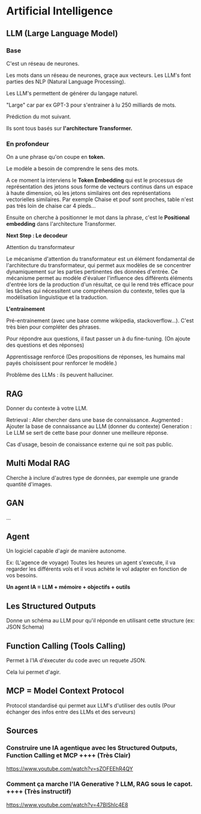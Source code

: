 # Artificial Intelligence

## LLM (Large Language Model)

### Base

C'est un réseau de neurones.

Les mots dans un réseau de neurones, graçe aux vecteurs. Les LLM's font parties des NLP (Natural Language Processing).

Les LLM's permettent de générer du langage naturel.

"Large" car par ex GPT-3 pour s'entrainer à lu 250 milliards de mots.

Prédiction du mot suivant.


Ils sont tous basés sur __l'architecture Transformer.__

### En profondeur

On a une phrase qu'on coupe en __token.__


Le modèle a besoin de comprendre le sens des mots. 

A ce moment la interviens le __Token Embedding__ qui est le  processus de représentation des jetons sous forme de vecteurs continus dans un espace à haute dimension, où les jetons similaires ont des représentations vectorielles similaires. Par exemple Chaise et pouf sont proches, table n'est pas très loin de chaise car 4 pieds...

Ensuite on cherche à positionner le mot dans la phrase, c'est le __Positional embedding__ dans l'architecture Transformer.


__Next Step : Le decodeur__

Attention du transformateur

Le mécanisme d'attention du transformateur est un élément fondamental de l'architecture du transformateur, qui permet aux modèles de se concentrer dynamiquement sur les parties pertinentes des données d'entrée. Ce mécanisme permet au modèle d'évaluer l'influence des différents éléments d'entrée lors de la production d'un résultat, ce qui le rend très efficace pour les tâches qui nécessitent une compréhension du contexte, telles que la modélisation linguistique et la traduction.

__L'entrainement__

Pré-entrainement (avec une base comme wikipedia, stackoverflow...). C'est très bien pour compléter des phrases.

Pour répondre aux questions, il faut passer un à du fine-tuning. (On ajoute des questions et des réponses)

Apprentissage renforcé (Des propositions de réponses, les humains mal payés choisissent pour renforcer le modèle.)



Problème des LLMs : ils peuvent halluciner.

## RAG

Donner du contexte à votre LLM.

Retrieval : Aller chercher dans une base de connaissance.
Augmented : Ajouter la base de connaissance au LLM (donner du contexte)
Generation : Le LLM se sert de cette base pour donner une meilleure réponse.



Cas d'usage, besoin de conaissance externe qui ne soit pas public.


## Multi Modal RAG

Cherche à inclure d'autres type de données, par exemple une grande quantité d'images.


## GAN

...

## Agent

Un logiciel capable d'agir de manière autonome.

Ex: (L'agence de voyage) Toutes les heures un agent s'execute, il va regarder les différents vols et il vous achète le vol adapter en fonction de vos besoins.


__Un agent IA = LLM + mémoire + objectifs + outils__


## Les Structured Outputs

Donne un schéma au LLM pour qu'il réponde en utilisant cette structure (ex: JSON Schema)


## Function Calling (Tools Calling)

Permet à l'IA d'éxecuter du code avec un requete JSON.

Cela lui permet d'agir.


## MCP = Model Context Protocol

Protocol standardisé qui permet aux LLM's d'utiliser des outils (Pour échanger des infos entre des LLMs et des serveurs)



## Sources


### Construire une IA agentique avec les Structured Outputs, Function Calling et MCP ++++ (Très Clair)


https://www.youtube.com/watch?v=sZOFEEhR4QY

### Comment ça marche l'IA Generative ? LLM, RAG sous le capot. ++++ (Très instructif)


https://www.youtube.com/watch?v=47BlShlc4E8
